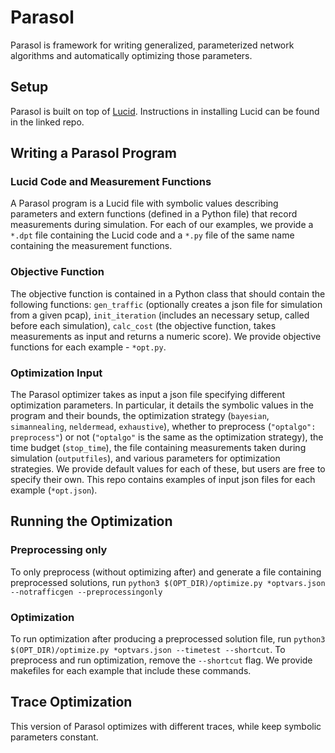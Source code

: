 # Parasol
Parasol is framework for writing generalized, parameterized network algorithms and automatically optimizing those parameters.

## Setup
Parasol is built on top of [Lucid](https://github.com/PrincetonUniversity/lucid). Instructions in installing Lucid can be found in the linked repo.

## Writing a Parasol Program
### Lucid Code and Measurement Functions
A Parasol program is a Lucid file with symbolic values describing parameters and extern functions (defined in a Python file) that record measurements during simulation. For each of our examples, we provide a ``*.dpt`` file containing the Lucid code and a ``*.py`` file of the same name containing the measurement functions.

### Objective Function
The objective function is contained in a Python class that should contain the following functions: ``gen_traffic`` (optionally creates a json file for simulation from a given pcap), ``init_iteration`` (includes an necessary setup, called before each simulation), ``calc_cost`` (the objective function, takes measurements as input and returns a numeric score). We provide objective functions for each example - ``*opt.py``.

### Optimization Input
The Parasol optimizer takes as input a json file specifying different optimization parameters. In particular, it details the symbolic values in the program and their bounds, the optimization strategy (``bayesian``, ``simannealing``, ``neldermead``, ``exhaustive``), whether to preprocess (``"optalgo": preprocess"``) or not (``"optalgo"`` is the same as the optimization strategy), the time budget (``stop_time``), the file containing measurements taken during simulation (``outputfiles``), and various parameters for optimization strategies. We provide default values for each of these, but users are free to specify their own. This repo contains examples of input json files for each example (``*opt.json``).

## Running the Optimization
### Preprocessing only
To only preprocess (without optimizing after) and generate a file containing preprocessed solutions, run ``python3 $(OPT_DIR)/optimize.py *optvars.json --notrafficgen --preprocessingonly``

### Optimization
To run optimization after producing a preprocessed solution file, run ``python3 $(OPT_DIR)/optimize.py *optvars.json --timetest --shortcut``. To preprocess and run optimization, remove the ``--shortcut`` flag. We provide makefiles for each example that include these commands.


## Trace Optimization
This version of Parasol optimizes with different traces, while keep symbolic parameters constant. 


